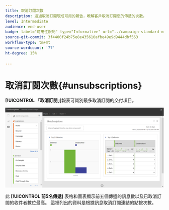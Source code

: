 ```yaml
---
title: 取消訂閱次數
description: 透過取消訂閱現成可用的報告，瞭解客戶取消訂閱您的傳遞的次數。
level: Intermediate
audience: end-user
badge: label="可用性限制" type="Informative" url="../campaign-standard-migration-home.md" tooltip="僅限Campaign Standard已移轉的使用者"
source-git-commit: 3f4400f24b75e8e435610afbe49e9d9444dbf563
workflow-type: tm+mt
source-wordcount: '77'
ht-degree: 15%

---
```


# 取消訂閱次數{#unsubscriptions}

**[!UICONTROL 「取消訂閱」]**&#x200B;報表可識別最多取消訂閱的交付項目。

![](assets/delivery_reports_unsub.png)

此 **[!UICONTROL 前5名傳遞]** 表格和圖表顯示前五個傳遞的訊息數以及已取消訂閱的收件者數位最高。 這裡列出的資料是根據訊息取消訂閱連結的點按次數。
